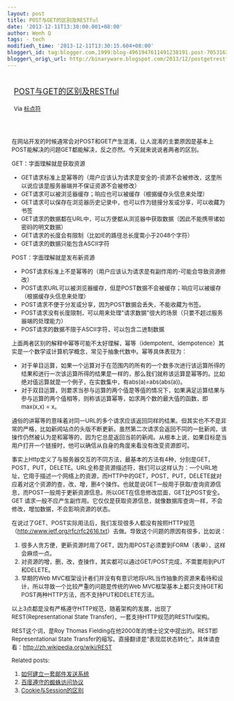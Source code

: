 ```yaml
--- 
layout: post 
title: POST与GET的区别及RESTful 
date: '2013-12-11T13:30:00.001+08:00' 
author: Wenh Q
tags: - tech
modified\_time: '2013-12-11T13:30:15.604+08:00' 
blogger\_id: tag:blogger.com,1999:blog-4961947611491238191.post-7053163565343584486
blogger\_orig\_url: http://binaryware.blogspot.com/2013/12/postgetrestful.html
---
```

<div style="margin: 10px; padding: 5px;">

<div style="font-size: 18px;">

[POST与GET的区别及RESTful](http://feedproxy.google.com/~r/biaodianfu/~3/kXR4QZcVSLI/post-get-restful.html)

</div>

<div style="font-size: 13px;">

Via [标点符](http://www.biaodianfu.com/)

</div>

</div>

<div style="font-size: 13px; padding: 15px 0 10px 10px;">

在网站开发的时候通常会对POST和GET产生混淆，让人混淆的主要原因是基本上POST能解决的问题GET都能解决，反之亦然。今天就来说说者两者的区别。

<div>

GET：字面理解就是获取资源

</div>

<div>

-   GET请求标准上是幂等的（用户应该认为请求是安全的-资源不会被修改，这里所以说应该是服务器端并不保证资源不会被修改）
-   GET请求可以被浏览器缓存；响应也可以被缓存（根据缓存头信息来处理）
-   GET请求可以保存在浏览器历史记录中，也可以作为链接分发或分享，可以收藏为书签
-   GET请求的数据都在URL中，可以方便都从浏览器中获取数据（因此不能携带诸如密码的明文数据）
-   GET请求的长度会有限制（比如IE的路径总长度需小于2048个字符）
-   GET请求的数据只能包含ASCII字符

</div>

<div>

POST：字面理解就是发布新资源

</div>

<div>

-   POST请求标准上不是幂等的（用户应该认为请求是有副作用的-可能会导致资源修改）
-   POST请求URL可以被浏览器缓存，但是POST数据不会被缓存；响应可以被缓存（根据缓存头信息来处理）
-   POST请求不便于分发或分享，因为POST数据会丢失，不能收藏为书签。
-   POST请求没有长度限制，可以用来处理"请求数据"很大的场景（只要不超过服务器端的处理能力）
-   POST请求的数据不限于ASCII字符，可以包含二进制数据

</div>

上面两者区别的解释中幂等可能不太好理解，幂等（idempotent、idempotence）其实是一个数学或计算机学概念，常见于抽象代数中。幂等具体表现为：

-   对于单目运算，如果一个运算对于在范围内的所有的一个数多次进行该运算所得的结果和进行一次该运算所得的结果是一样的，那么我们就称该运算是幂等的。比如绝对值运算就是一个例子，在实数集中，有abs(a)=abs(abs(a))。
-   对于双目运算，则要求当参与运算的两个值是等值的情况下，如果满足运算结果与参与运算的两个值相等，则称该运算幂等，如求两个数的最大值的函数，即max(x,x) = x。

通俗的讲幂等的意味着对同一URL的多个请求应该返回同样的结果。但其实也不不是非常的严格，比如新闻站点的头版不断更新。虽然第二次请求会返回不同的一批新闻，该操作仍然被认为是和幂等的，因为它总是返回当前的新闻。从根本上说，如果目标是当用户打开一个链接时，他可以确信从自身的角度来看没有改变资源即可。

事实上Http定义了与服务器交互的不同方法，最基本的方法有4种，分别是GET，POST，PUT，DELETE。URL全称是资源描述符，我们可以这样认为：一个URL地址，它用于描述一个网络上的资源，而HTTP中的GET，POST，PUT，DELETE就对应着对这个资源的查，改，增，删4个操作。也就是说GET一般用于获取/查询资源信息，而POST一般用于更新资源信息。所以GET在信息修改层面，GET比POST安全。GET
请求一般不应产生副作用。它仅仅是获取资源信息，就像数据库查询一样，不会修改，增加数据，不会影响资源的状态。

在说过了GET、POST实际用法后，我们发现很多人都没有按照HTTP规范（<http://www.ietf.org/rfc/rfc2616.txt>）去做。导致这个问题的原因有很多，比如说：

1.  很多人贪方便，更新资源时用了GET，因为用POST必须要到FORM（表单），这样会麻烦一点。
2.  对资源的增，删，改，查操作，其实都可以通过GET/POST完成，不需要用到PUT和DELETE。
3.  早期的Web
    MVC框架设计者们并没有有意识地将URL当作抽象的资源来看待和设计，所以导致一个比较严重的问题是传统的Web
    MVC框架基本上都只支持GET和POST两种HTTP方法，而不支持PUT和DELETE方法。

以上3点都是没有严格遵守HTTP规范，随着架构的发展，出现了REST(Representational
State Transfer)，一套支持HTTP规范的RESTful架构。

REST这个词，是Roy Thomas
Fielding在他2000年的博士论文中提出的。REST即Representational State
Transfer的缩写。直接翻译是"表现层状态转化"。具体请查看：<http://zh.wikipedia.org/wiki/REST>

<div>

Related posts:

1.  [如何建立一套邮件发送系统](http://www.biaodianfu.com/how-to-build-a-mail-delivery-system.html "如何建立一套邮件发送系统")
2.  [百度遵守的蜘蛛访问协议](http://www.biaodianfu.com/baidu-robots.html "百度遵守的蜘蛛访问协议")
3.  [Cookie与Session的区别](http://www.biaodianfu.com/cookie-vs-session.html "Cookie与Session的区别")

</div>

</div>

